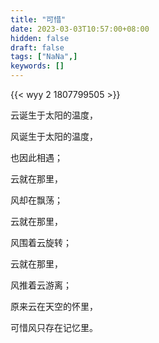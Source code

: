 ```yaml
---
title: "可惜"
date: 2023-03-03T10:57:00+08:00
hidden: false
draft: false
tags: ["NaNa",]
keywords: []
---
```


{{< wyy 2 1807799505 >}}

云诞生于太阳的温度，

风诞生于太阳的温度，

也因此相遇；

云就在那里，

风却在飘荡；

云就在那里，

风围着云旋转；

云就在那里，

风推着云游离；

原来云在天空的怀里，

可惜风只存在记忆里。
